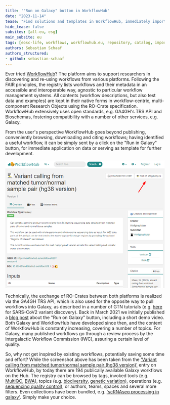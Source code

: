 ```yaml
---
title: '"Run on Galaxy" button in WorkflowHub'
date: "2023-11-14"
tease: "Find solutions and templates in WorkflowHub, immediately import to Galaxy on a click"
hide_tease: false
subsites: [all-eu, esg]
main_subsite: eu
tags: [eosc-life, workflows, workflowhub.eu, repository, catalog, import, RO-crate, research object]
authors: Sebastian Schaaf
authors_structured:
- github: sebastian-schaaf
---
```


Ever tried [WorkflowHub](https://workflowhub.eu)? The platform aims to support researchers in discovering and re-using workflows from various platforms. Following the FAIR principles, the registry lists workflows and their metadata in an accessible and interoperable way, agnostic to particular workflow management systems. All contents (workflow descriptions, but also test data and examples) are kept in their native forms in workflow-centric, multi-component Research Objects using the RO-Crate specification. WorkflowHub extensively uses open standards, e.g. GA4GH's TRS API and Bioschemas, fostering compatibility with a number of other services, e.g. Galaxy.

From the user's perspective WorkflowHub goes beyond publishing, conveniently browsing, downloading and citing workflows; having identified a useful workflow, it can be simply sent by a click on the "Run in Galaxy" button, for immediate application on data or serving as template for further development.

![screenshot](screenshot_galaxy_button_workflowhub.eu.png)

Technically, the exchange of RO-Crates between both platforms is realized via the GA4GH TRS API, which is also used for the opposite way to pull workflows into Galaxy, as described in a number of GTN tutorials (e.g. [here](https://training.galaxyproject.org/training-material/topics/variant-analysis/tutorials/sars-cov-2-variant-discovery/tutorial.html#hands-on-import-the-workflow-for-your-data-into-galaxy) for SARS-CoV2 variant discovery). Back in March 2021 we initially published a [blog post](https://galaxyproject.org/news/2021-03-25-wfh-video/) about the "Run on Galaxy" button, including a short demo video. Both Galaxy and WorkflowHub have developed since then, and the content of WorkflowHub is constantly increasing, covering a number of topics. For Galaxy, many published workflows go through a review process by the Intergalactic Workflow Commission (IWC), assuring a certain level of quality.

So, why not get inspired by existing workflows, potentially saving some time and effort? While the screenshot above has been taken from the ['Variant calling from matched tumor/normal sample pair (hg38 version)'](https://workflowhub.eu/workflows/628) entry on WorkflowHub, by today there are 194 publically available Galaxy workflows on the Hub. The registry can be browsed by tags, invoked tools (e.g. [MultiQC](https://workflowhub.eu/workflows?filter%5Btool%5D=multiqc&filter%5Bworkflow_type%5D=galaxy), [BWA](https://workflowhub.eu/workflows?filter%5Btool%5D=bwa&filter%5Bworkflow_type%5D=galaxy)), topics (e.g. [biodiversity](https://workflowhub.eu/workflows?filter%5Battributes.topic_annotation_values%5D=Biodiversity&filter%5Bworkflow_type%5D=galaxy), [genetic variation](https://workflowhub.eu/workflows?filter%5Battributes.topic_annotation_values%5D=Genetic+variation&filter%5Bworkflow_type%5D=galaxy)), operations (e.g. [sequencing quality control](https://workflowhub.eu/workflows?filter%5Battributes.operation_annotation_values%5D=Sequencing+quality+control&filter%5Bworkflow_type%5D=galaxy)), or authors, teams, spaces and several more filters. Even collections have been bundled, e.g. ['scRNAseq processing in galaxy'](https://workflowhub.eu/workflows?filter%5Bcollection%5D=9). Simply make your choice.
